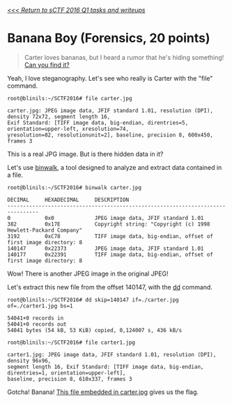 _[<<< Return to sCTF 2016 Q1 tasks and writeups](/sctf-2016-q1)_
# Banana Boy (Forensics, 20 points)

>Carter loves bananas, but I heard a rumor that he's hiding something! [Can you find it?](carter.jpg)

Yeah, I love steganography. Let's see who really is Carter with the "file" command.

```console
root@blinils:~/SCTF2016# file carter.jpg

carter.jpg: JPEG image data, JFIF standard 1.01, resolution (DPI), density 72x72, segment length 16,
Exif Standard: [TIFF image data, big-endian, direntries=5, orientation=upper-left, xresolution=74,
yresolution=82, resolutionunit=2], baseline, precision 8, 600x450, frames 3
```

This is a real JPG image. But is there hidden data in it?

Let's use [binwalk](https://github.com/devttys0/binwalk/wiki/Quick-Start-Guide),
a tool designed to analyze and extract data contained in a file.

```console
root@blinils:~/SCTF2016# binwalk carter.jpg

DECIMAL     HEXADECIMAL     DESCRIPTION
--------------------------------------------------------------------------------
0           0x0             JPEG image data, JFIF standard 1.01
382         0x17E           Copyright string: "Copyright (c) 1998 Hewlett-Packard Company"
3192        0xC78           TIFF image data, big-endian, offset of first image directory: 8
140147      0x22373         JPEG image data, JFIF standard 1.01
140177      0x22391         TIFF image data, big-endian, offset of first image directory: 8
```
 
Wow! There is another JPEG image in the original JPEG!

Let's extract this new file from the offset 140147,
with the [dd](https://en.wikipedia.org/wiki/Dd_%28Unix%29) command.

```console
root@blinils:~/SCTF2016# dd skip=140147 if=./carter.jpg of=./carter1.jpg bs=1

54041+0 records in
54041+0 records out
54041 bytes (54 kB, 53 KiB) copied, 0,124007 s, 436 kB/s

root@blinils:~/SCTF2016# file carter1.jpg

carter1.jpg: JPEG image data, JFIF standard 1.01, resolution (DPI), density 96x96, 
segment length 16, Exif Standard: [TIFF image data, big-endian, direntries=1, orientation=upper-left],
baseline, precision 8, 610x337, frames 3
```

Gotcha! Banana! [This file embedded in carter.jpg](carter1.jpg) gives us the flag.


